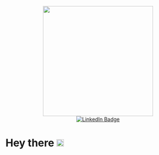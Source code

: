 
<div id="header" align="center">
  <img src="https://media.giphy.com/media/xFlwfGFN6ddtK2B05t/giphy.gif" width="300"/>
</div>

<div id="badges" align="center">
  <a href="https://www.linkedin.com/in/boris-demin-81ab96250/">
    <img src="https://img.shields.io/badge/LinkedIn-blue?style=for-the-badge&logo=linkedin&logoColor=white" alt="LinkedIn Badge"/>
  </a>
</div>

<h1>
  Hey there
  <img src="https://media.giphy.com/media/hvRJCLFzcasrR4ia7z/giphy.gif" width="20px"/>
</h1>


<!--
**NiceBruce/NiceBruce** is a ✨ _special_ ✨ repository because its `README.md` (this file) appears on your GitHub profile.

Here are some ideas to get you started:

- 🔭 I’m currently working on ...
- 🌱 I’m currently learning ...
- 👯 I’m looking to collaborate on ...
- 🤔 I’m looking for help with ...
- 💬 Ask me about ...
- 📫 How to reach me: ...
- 😄 Pronouns: ...
- ⚡ Fun fact: ...
-->
